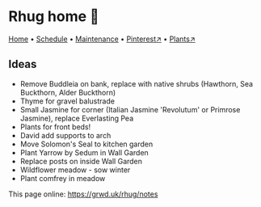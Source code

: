 # Rhug home 🏡

[Home](https://grwd.uk/rhug/) • [Schedule](https://grwd.uk/rhug/schedule) • [Maintenance](https://grwd.uk/rhug/management) • [Pinterest↗](https://pinterest.co.uk/NatureWorksGarden/rhug) • [Plants↗](https://bit.ly/rhug-plants)

## Ideas

* Remove Buddleia on bank, replace with native shrubs (Hawthorn, Sea Buckthorn, Alder Buckthorn)
* Thyme for gravel balustrade
* Small Jasmine for corner (Italian Jasmine 'Revolutum' or Primrose Jasmine), replace Everlasting Pea
* Plants for front beds!
* David add supports to arch
* Move Solomon's Seal to kitchen garden
* Plant Yarrow by Sedum in Wall Garden
* Replace posts on inside Wall Garden
* Wildflower meadow - sow winter
* Plant comfrey in meadow

This page online: <https://grwd.uk/rhug/notes>
